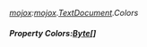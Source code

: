 _[mojox](../../modules/mojox/mojox-module.md):[mojox](../../modules/mojox/mojox-module.md).[TextDocument](../../modules/mojox/mojox-textdocument.md).Colors_
##### Property Colors:[Byte](../../modules/wonkey/wonkey-types-byte.md)[]
